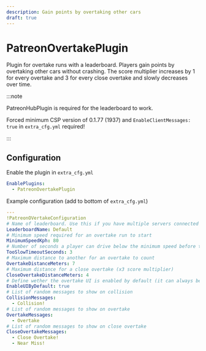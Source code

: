 ```yaml
---
description: Gain points by overtaking other cars
draft: true
---
```


# PatreonOvertakePlugin

Plugin for overtake runs with a leaderboard. Players gain points by overtaking other cars without crashing.
The score multiplier increases by 1 for every overtake and 3 for every close overtake and slowly decreases over time.

:::note

PatreonHubPlugin is required for the leaderboard to work.

Forced minimum CSP version of 0.1.77 (1937) and `EnableClientMessages: true` in `extra_cfg.yml` required!

:::

## Configuration
Enable the plugin in `extra_cfg.yml`
```yaml
EnablePlugins:
  - PatreonOvertakePlugin
```
Example configuration (add to bottom of `extra_cfg.yml`)
```yaml
---
!PatreonOVertakeConfiguration
# Name of leaderboard. Use this if you have multiple servers connected to the hub and want them to have different leaderboards.
LeaderboardName: Default
# Minimum speed required for an overtake run to start
MinimumSpeedKph: 80
# Number of seconds a player can drive below the minimum speed before the run ends
TooSlowTimeoutSeconds: 3
# Maximum distance to another for an overtake to count
OvertakeDistanceMeters: 7
# Maximum distance for a close overtake (x3 score multiplier)
CloseOvertakeDistanceMeters: 4
# Define wether the overtake UI is enabled by default (it can always be enabled/disabled via the light bulb in chat) 
EnableUIByDefault: true
# List of random messages to show on collision
CollisionMessages:
  - Collision!
# List of random messages to show on overtake
OvertakeMessages:
  - Overtake
# List of random messages to show on close overtake
CloseOvertakeMessages:
  - Close Overtake!
  - Near Miss!
```
